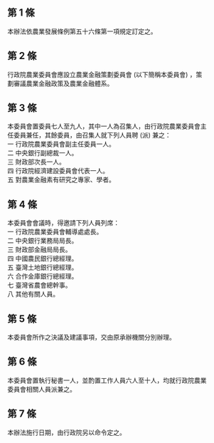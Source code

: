 第 1 條
-------
本辦法依農業發展條例第五十六條第一項規定訂定之。

第 2 條
-------
行政院農業委員會應設立農業金融策劃委員會 (以下簡稱本委員會) ，策  
劃審議農業金融政策及農業金融體系。

第 3 條
-------
本委員會置委員七人至九人，其中一人為召集人，由行政院農業委員會主  
任委員兼任，其餘委員，由召集人就下列人員聘 (派) 兼之：  
一  行政院農業委員會副主任委員一人。  
二  中央銀行副總裁一人。  
三  財政部次長一人。  
四  行政院經濟建設委員會代表一人。  
五  對農業金融素有研究之專家、學者。

第 4 條
-------
本委員會會議時，得邀請下列人員列席：  
一  行政院農業委員會輔導處處長。  
二  中央銀行業務局局長。  
三  財政部金融局局長。  
四  中國農民銀行總經理。  
五  臺灣土地銀行總經理。  
六  合作金庫銀行總經理。  
七  臺灣省農會總幹事。  
八  其他有關人員。

第 5 條
-------
本委員會所作之決議及建議事項，交由原承辦機關分別辦理。

第 6 條
-------
本委員會置執行秘書一人，並酌置工作人員六人至十人，均就行政院農業  
委員會相關人員派兼之。

第 7 條
-------
本辦法施行日期，由行政院另以命令定之。

